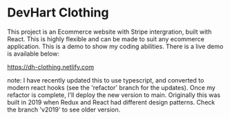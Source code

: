 # DevHart Clothing
This project is an Ecommerce website with Stripe intergration, built with React. This is highly flexible and can be made to suit any ecommerce application. This is a demo to show my coding abilities. There is a live demo is available below:

https://dh-clothing.netlify.com

note: I have recently updated this to use typescript, and converted to modern react hooks (see the 'refactor' branch for the updates). Once my refactor is complete, I'll deploy the new version to main. Originally this was built in 2019 when Redux and React had different design patterns. Check the branch 'v2019' to see older version.
